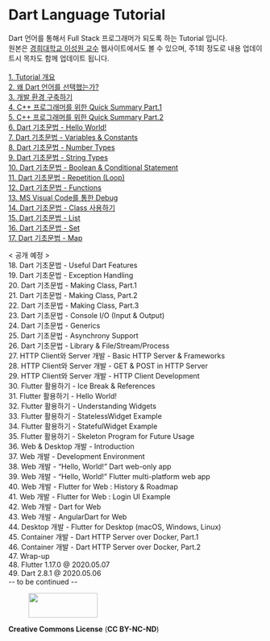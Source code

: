 # Dart Language Tutorial

Dart 언어를 통해서 Full Stack 프로그래머가 되도록 하는 Tutorial 입니다.<br>
원본은 <a href="http://mobilelab.khu.ac.kr/">경희대학교 이성원 교수</a> 웹사이트에서도 볼 수 있으며, 주1회 정도로 내용 업데이트시 목차도 함께 업데이트 됩니다.<br>
<br>
<a href="https://github.com/drsungwon/dartlang-tutorial/blob/master/doc/dart-tutorial-01.md">1. Tutorial 개요</a><br>
<a href="https://github.com/drsungwon/dartlang-tutorial/blob/master/doc/doc/dart-tutorial-02.md">2. 왜 Dart 언어를 선택했는가?</a><br>
<a href="https://github.com/drsungwon/dartlang-tutorial/blob/master/doc/dart-tutorial-03.md">3. 개발 환경 구축하기</a><br>
<a href="https://github.com/drsungwon/dartlang-tutorial/blob/master/doc/dart-tutorial-04.md">4. C++ 프로그래머를 위한 Quick Summary Part.1</a><br>
<a href="https://github.com/drsungwon/dartlang-tutorial/blob/master/doc/dart-tutorial-05.md">5. C++ 프로그래머를 위한 Quick Summary Part.2</a><br>
<a href="https://github.com/drsungwon/dartlang-tutorial/blob/master/doc/dart-tutorial-06.md">6. Dart 기초문법 - Hello World!</a><br>
<a href="https://github.com/drsungwon/dartlang-tutorial/blob/master/doc/dart-tutorial-07.md">7. Dart 기초문법 - Variables & Constants</a><br>
<a href="https://github.com/drsungwon/dartlang-tutorial/blob/master/doc/dart-tutorial-08.md">8. Dart 기초문법 - Number Types</a><br>
<a href="https://github.com/drsungwon/dartlang-tutorial/blob/master/doc/dart-tutorial-09.md">9. Dart 기초문법 - String Types</a><br>
<a href="https://github.com/drsungwon/dartlang-tutorial/blob/master/doc/dart-tutorial-10.md">10. Dart 기초문법 - Boolean & Conditional Statement</a><br>
<a href="https://github.com/drsungwon/dartlang-tutorial/blob/master/doc/dart-tutorial-11.md">11. Dart 기초문법 - Repetition (Loop)</a><br>
<a href="https://github.com/drsungwon/dartlang-tutorial/blob/master/doc/dart-tutorial-12.md">12. Dart 기초문법 - Functions</a><br>
<a href="https://github.com/drsungwon/dartlang-tutorial/blob/master/doc/dart-tutorial-13.md">13. MS Visual Code를 통한 Debug</a><br>
<a href="https://github.com/drsungwon/dartlang-tutorial/blob/master/doc/dart-tutorial-14.md">14. Dart 기초문법 - Class 사용하기</a><br>
<a href="https://github.com/drsungwon/dartlang-tutorial/blob/master/doc/dart-tutorial-15.md">15. Dart 기초문법 - List</a><br>
<a href="https://github.com/drsungwon/dartlang-tutorial/blob/master/doc/dart-tutorial-16.md">16. Dart 기초문법 - Set</a><br>
<a href="https://github.com/drsungwon/dartlang-tutorial/blob/master/doc/dart-tutorial-17.md">17. Dart 기초문법 - Map</a><br>
<p>
< 공개 예정 ><br>
18. Dart 기초문법 - Useful Dart Features<br>
19. Dart 기초문법 - Exception Handling<br>
20. Dart 기초문법 - Making Class, Part.1<br>
21. Dart 기초문법 - Making Class, Part.2<br>
22. Dart 기초문법 - Making Class, Part.3<br>
23. Dart 기초문법 - Console I/O (Input & Output)<br>
24. Dart 기초문법 - Generics<br>
25. Dart 기초문법 - Asynchrony Support<br>
26. Dart 기초문법 - Library & File/Stream/Process<br>
27. HTTP Client와 Server 개발 - Basic HTTP Server & Frameworks<br>
28. HTTP Client와 Server 개발 - GET & POST in HTTP Server<br>
29. HTTP Client와 Server 개발 - HTTP Client Development<br>
30. Flutter 활용하기 - Ice Break & References<br>
31. Flutter 활용하기 - Hello World!<br>
32. Flutter 활용하기 - Understanding Widgets<br>
33. Flutter 활용하기 - StatelessWidget Example<br>
34. Flutter 활용하기 - StatefulWidget Example<br>
35. Flutter 활용하기 - Skeleton Program for Future Usage<br>
36. Web & Desktop 개발 - Introduction<br>
37. Web 개발 - Development Environment<br>
38. Web 개발 - “Hello, World!” Dart web-only app<br>
39. Web 개발 - “Hello, World!” Flutter multi-platform web app<br>
40. Web 개발 - Flutter for Web : History & Roadmap<br>
41. Web 개발 - Flutter for Web : Login UI Example<br>
42. Web 개발 - Dart for Web<br>
43. Web 개발 - AngularDart for Web<br>
44. Desktop 개발 - Flutter for Desktop (macOS, Windows, Linux)<br>
45. Container 개발 - Dart HTTP Server over Docker, Part.1<br>
46. Container 개발 - Dart HTTP Server over Docker, Part.2<br>
47. Wrap-up<br>
48. Flutter 1.17.0 @ 2020.05.07<br>
49. Dart 2.8.1 @ 2020.05.06<br>
-- to be continued --
</p>
<!-- wp:image {"id":267,"align":"right","width":137,"height":49} -->
<div class="wp-block-image"><figure class="alignright is-resized"><img src="http://mobilelab.khu.ac.kr/wordpress/wp-content/uploads/2020/01/b05-1.jpg" alt="" class="wp-image-267" width="137" height="49"/></figure></div>
<!-- /wp:image -->
<!-- wp:paragraph -->
<p><strong>Creative Commons License</strong> (<strong>CC BY-NC-ND</strong>)</p>
<!-- /wp:paragraph -->

